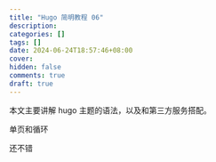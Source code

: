 ```yaml
---
title: "Hugo 简明教程 06"
description:
categories: []
tags: []
date: 2024-06-24T18:57:46+08:00
cover:
hidden: false
comments: true
draft: true
---
```


本文主要讲解 hugo 主题的语法，以及和第三方服务搭配。

单页和循环

还不错
